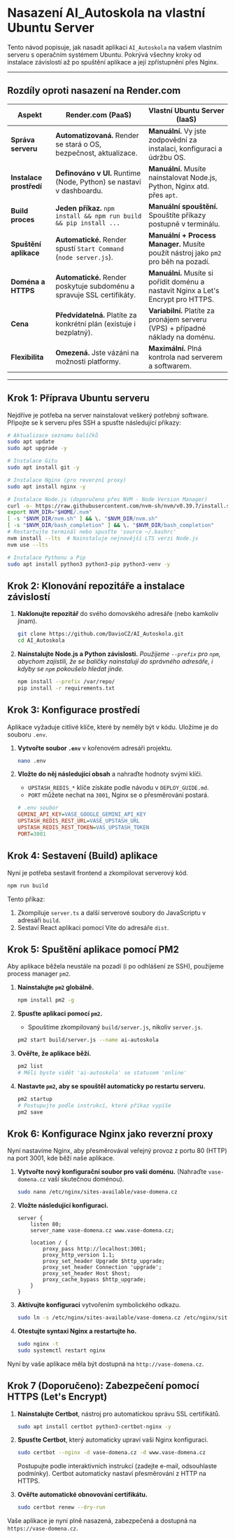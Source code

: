 # Nasazení AI_Autoskola na vlastní Ubuntu Server

Tento návod popisuje, jak nasadit aplikaci `AI_Autoskola` na vašem vlastním serveru s operačním systémem Ubuntu. Pokrývá všechny kroky od instalace závislostí až po spuštění aplikace a její zpřístupnění přes Nginx.

---

## Rozdíly oproti nasazení na Render.com

| Aspekt                  | Render.com (PaaS)                                       | Vlastní Ubuntu Server (IaaS)                                     |
| ----------------------- | ------------------------------------------------------- | ---------------------------------------------------------------- |
| **Správa serveru**      | **Automatizovaná.** Render se stará o OS, bezpečnost, aktualizace. | **Manuální.** Vy jste zodpovědní za instalaci, konfiguraci a údržbu OS. |
| **Instalace prostředí** | **Definováno v UI.** Runtime (Node, Python) se nastaví v dashboardu. | **Manuální.** Musíte nainstalovat Node.js, Python, Nginx atd. přes `apt`. |
| **Build proces**        | **Jeden příkaz.** `npm install && npm run build && pip install ...` | **Manuální spouštění.** Spouštíte příkazy postupně v terminálu. |
| **Spuštění aplikace**   | **Automatické.** Render spustí `Start Command` (`node server.js`). | **Manuální + Process Manager.** Musíte použít nástroj jako `pm2` pro běh na pozadí. |
| **Doména a HTTPS**      | **Automatické.** Render poskytuje subdoménu a spravuje SSL certifikáty. | **Manuální.** Musíte si pořídit doménu a nastavit Nginx a Let's Encrypt pro HTTPS. |
| **Cena**                | **Předvídatelná.** Platíte za konkrétní plán (existuje i bezplatný). | **Variabilní.** Platíte za pronájem serveru (VPS) + případné náklady na doménu. |
| **Flexibilita**         | **Omezená.** Jste vázáni na možnosti platformy.          | **Maximální.** Plná kontrola nad serverem a softwarem.            |

---

## Krok 1: Příprava Ubuntu serveru

Nejdříve je potřeba na server nainstalovat veškerý potřebný software. Připojte se k serveru přes SSH a spusťte následující příkazy:

```bash
# Aktualizace seznamu balíčků
sudo apt update
sudo apt upgrade -y

# Instalace Gitu
sudo apt install git -y

# Instalace Nginx (pro reverzní proxy)
sudo apt install nginx -y

# Instalace Node.js (doporučeno přes NVM - Node Version Manager)
curl -o- https://raw.githubusercontent.com/nvm-sh/nvm/v0.39.7/install.sh | bash
export NVM_DIR="$HOME/.nvm"
[ -s "$NVM_DIR/nvm.sh" ] && \. "$NVM_DIR/nvm.sh"
[ -s "$NVM_DIR/bash_completion" ] && \. "$NVM_DIR/bash_completion"
# Restartujte terminál nebo spusťte 'source ~/.bashrc'
nvm install --lts  # Nainstaluje nejnovější LTS verzi Node.js
nvm use --lts

# Instalace Pythonu a Pip
sudo apt install python3 python3-pip python3-venv -y
```

## Krok 2: Klonování repozitáře a instalace závislostí

1.  **Naklonujte repozitář** do svého domovského adresáře (nebo kamkoliv jinam).
    ```bash
    git clone https://github.com/DavioCZ/AI_Autoskola.git
    cd AI_Autoskola
    ```

2.  **Nainstalujte Node.js a Python závislosti.**
    *Použijeme `--prefix` pro `npm`, abychom zajistili, že se balíčky nainstalují do správného adresáře, i kdyby se `npm` pokoušelo hledat jinde.*
    ```bash
    npm install --prefix /var/repo/
    pip install -r requirements.txt
    ```

## Krok 3: Konfigurace prostředí

Aplikace vyžaduje citlivé klíče, které by neměly být v kódu. Uložíme je do souboru `.env`.

1.  **Vytvořte soubor `.env`** v kořenovém adresáři projektu.
    ```bash
    nano .env
    ```

2.  **Vložte do něj následující obsah** a nahraďte hodnoty svými klíči.
    *   `UPSTASH_REDIS_*` klíče získáte podle návodu v `DEPLOY_GUIDE.md`.
    *   `PORT` můžete nechat na `3001`, Nginx se o přesměrování postará.

    ```ini
    # .env soubor
    GEMINI_API_KEY=VASE_GOOGLE_GEMINI_API_KEY
    UPSTASH_REDIS_REST_URL=VASE_UPSTASH_URL
    UPSTASH_REDIS_REST_TOKEN=VAS_UPSTASH_TOKEN
    PORT=3001
    ```

## Krok 4: Sestavení (Build) aplikace

Nyní je potřeba sestavit frontend a zkompilovat serverový kód.

```bash
npm run build
```

Tento příkaz:
1.  Zkompiluje `server.ts` a další serverové soubory do JavaScriptu v adresáři `build`.
2.  Sestaví React aplikaci pomocí Vite do adresáře `dist`.

## Krok 5: Spuštění aplikace pomocí PM2

Aby aplikace běžela neustále na pozadí (i po odhlášení ze SSH), použijeme process manager `pm2`.

1.  **Nainstalujte `pm2` globálně.**
    ```bash
    npm install pm2 -g
    ```

2.  **Spusťte aplikaci pomocí `pm2`.**
    *   Spouštíme zkompilovaný `build/server.js`, nikoliv `server.js`.
    ```bash
    pm2 start build/server.js --name ai-autoskola
    ```

3.  **Ověřte, že aplikace běží.**
    ```bash
    pm2 list
    # Měli byste vidět 'ai-autoskola' se statusem 'online'
    ```

4.  **Nastavte `pm2`, aby se spouštěl automaticky po restartu serveru.**
    ```bash
    pm2 startup
    # Postupujte podle instrukcí, které příkaz vypíše
    pm2 save
    ```

## Krok 6: Konfigurace Nginx jako reverzní proxy

Nyní nastavíme Nginx, aby přesměrovával veřejný provoz z portu 80 (HTTP) na port 3001, kde běží naše aplikace.

1.  **Vytvořte nový konfigurační soubor pro vaši doménu.** (Nahraďte `vase-domena.cz` vaší skutečnou doménou).
    ```bash
    sudo nano /etc/nginx/sites-available/vase-domena.cz
    ```

2.  **Vložte následující konfiguraci.**
    ```nginx
    server {
        listen 80;
        server_name vase-domena.cz www.vase-domena.cz;

        location / {
            proxy_pass http://localhost:3001;
            proxy_http_version 1.1;
            proxy_set_header Upgrade $http_upgrade;
            proxy_set_header Connection 'upgrade';
            proxy_set_header Host $host;
            proxy_cache_bypass $http_upgrade;
        }
    }
    ```

3.  **Aktivujte konfiguraci** vytvořením symbolického odkazu.
    ```bash
    sudo ln -s /etc/nginx/sites-available/vase-domena.cz /etc/nginx/sites-enabled/
    ```

4.  **Otestujte syntaxi Nginx a restartujte ho.**
    ```bash
    sudo nginx -t
    sudo systemctl restart nginx
    ```

Nyní by vaše aplikace měla být dostupná na `http://vase-domena.cz`.

## Krok 7 (Doporučeno): Zabezpečení pomocí HTTPS (Let's Encrypt)

1.  **Nainstalujte Certbot**, nástroj pro automatickou správu SSL certifikátů.
    ```bash
    sudo apt install certbot python3-certbot-nginx -y
    ```

2.  **Spusťte Certbot**, který automaticky upraví vaši Nginx konfiguraci.
    ```bash
    sudo certbot --nginx -d vase-domena.cz -d www.vase-domena.cz
    ```
    Postupujte podle interaktivních instrukcí (zadejte e-mail, odsouhlaste podmínky). Certbot automaticky nastaví přesměrování z HTTP na HTTPS.

3.  **Ověřte automatické obnovování certifikátu.**
    ```bash
    sudo certbot renew --dry-run
    ```

Vaše aplikace je nyní plně nasazená, zabezpečená a dostupná na `https://vase-domena.cz`.

